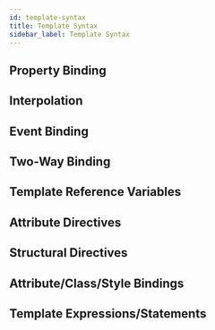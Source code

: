 ```yaml
---
id: template-syntax
title: Template Syntax
sidebar_label: Template Syntax
---
```

## Property Binding
## Interpolation
## Event Binding
## Two-Way Binding
## Template Reference Variables
## Attribute Directives
## Structural Directives
## Attribute/Class/Style Bindings
## Template Expressions/Statements
